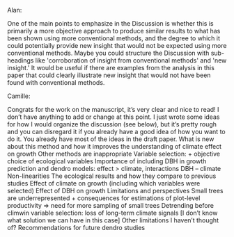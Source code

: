 Alan: 

One of the main points to emphasize in the Discussion is whether this is primarily a more objective approach to produce similar results to what has been shown using more conventional methods, and the degree to which it could potentially provide new insight that would not be expected using more conventional methods. Maybe you could structure the Discussion with sub-headings like 'corroboration of insight from conventional methods' and 'new insight.' It would be useful if there are examples from the analysis in this paper that could clearly illustrate new insight that would not have been found with conventional methods. 

Camille:

Congrats for the work on the manuscript, it’s very clear and nice to read! I don’t have anything to add or change at this point. I just wrote some ideas for how I would organize the discussion (see below), but it’s pretty rough and you can disregard it if you already have a good idea of how you want to do it. You already have most of the ideas in the draft paper.
What is new about this method and how it improves the understanding of climate effect on growth
Other methods are inappropriate
Variable selection: + objective choice of ecological variables
Importance of including DBH in growth prediction and dendro models: effect > climate, interactions DBH – climate
Non-linearities
The ecological results and how they compare to previous studies
Effect of climate on growth (including which variables were selected)
Effect of DBH on growth
Limitations and perspectives
Small trees are underrepresented + consequences for estimations of plot-level productivity => need for more sampling of small trees
Detrending before climwin variable selection: loss of long-term climate signals [I don’t know what solution we can have in this case]
Other limitations I haven’t thought of?
Recommendations for future dendro studies

